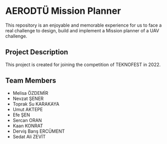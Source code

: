 # AERODTÜ Mission Planner

This repository is an enjoyable and memorable experience for us to face a real challenge to design, build and implement a Mission planner of a UAV challenge.

## Project Description
This project is created for joining the competition of TEKNOFEST in 2022. 

## Team Members
- Melisa ÖZDEMİR 
- Nevzat ŞENER
- Toprak Su KARAKAYA
- Umut AKTEPE
- Efe ŞEN
- Sercan ORAN
- Kaan KONRAT
- Derviş Barış ERCÜMENT
- Sedat Ali ZEVİT